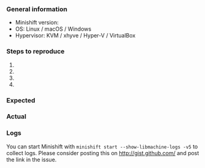 ### General information

  * Minishift version: 
  * OS: Linux / macOS / Windows
  * Hypervisor: KVM / xhyve / Hyper-V / VirtualBox


### Steps to reproduce

  1. 
  2. 
  3. 
  4. 

### Expected


### Actual


### Logs

You can start Minishift with `minishift start --show-libmachine-logs -v5` to collect logs.
Please consider posting this on http://gist.github.com/ and post the link in the issue.

